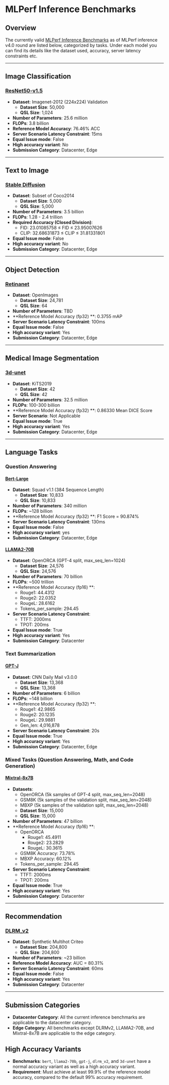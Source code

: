 # MLPerf Inference Benchmarks

## Overview
The currently valid [MLPerf Inference Benchmarks](index_gh.md) as of MLPerf inference v4.0 round are listed below, categorized by tasks. Under each model you can find its details like the dataset used, accuracy, server latency constraints etc.

---

## Image Classification
### [ResNet50-v1.5](benchmarks/image_classification/resnet50.md)
- **Dataset**: Imagenet-2012 (224x224) Validation
    - **Dataset Size**: 50,000
    - **QSL Size**: 1,024
- **Number of Parameters**: 25.6 million
- **FLOPs**: 3.8 billion
- **Reference Model Accuracy**: 76.46% ACC
- **Server Scenario Latency Constraint**: 15ms
- **Equal Issue mode**: False
- **High accuracy variant**: No
- **Submission Category**: Datacenter, Edge

---

## Text to Image
### [Stable Diffusion](benchmarks/text_to_image/sdxl.md)
- **Dataset**: Subset of Coco2014
    - **Dataset Size**: 5,000
    - **QSL Size**: 5,000
- **Number of Parameters**: 3.5 billion <!-- taken from https://stability.ai/news/stable-diffusion-sdxl-1-announcement -->
- **FLOPs**: 1.28 - 2.4 trillion
- **Required Accuracy (Closed Division)**:
    - FID: 23.01085758 ≤ FID ≤ 23.95007626
    - CLIP: 32.68631873 ≤ CLIP ≤ 31.81331801
- **Equal Issue mode**: False
- **High accuracy variant**: No
- **Submission Category**: Datacenter, Edge

---

## Object Detection
### [Retinanet](benchmarks/object_detection/retinanet.md)
- **Dataset**: OpenImages
    - **Dataset Size**: 24,781
    - **QSL Size**: 64
- **Number of Parameters**: TBD
- **Reference Model Accuracy (fp32) **: 0.3755 mAP
- **Server Scenario Latency Constraint**: 100ms
- **Equal Issue mode**: False
- **High accuracy variant**: Yes
- **Submission Category**: Datacenter, Edge

---

## Medical Image Segmentation
### [3d-unet](benchmarks/medical_imaging/3d-unet.md) <!-- https://ar5iv.labs.arxiv.org/html/1809.10483v2 -->
- **Dataset**: KiTS2019
    - **Dataset Size**: 42
    - **QSL Size**: 42
- **Number of Parameters**: 32.5 million
- **FLOPs**: 100-300 billion
- **Reference Model Accuracy (fp32) **: 0.86330 Mean DICE Score
- **Server Scenario**: Not Applicable
- **Equal Issue mode**: True
- **High accuracy variant**: Yes
- **Submission Category**: Datacenter, Edge

---

## Language Tasks

### Question Answering

#### [Bert-Large](benchmarks/language/bert.md)
- **Dataset**: Squad v1.1 (384 Sequence Length)
    - **Dataset Size**: 10,833
    - **QSL Size**: 10,833
- **Number of Parameters**: 340 million <!-- taken from https://huggingface.co/transformers/v2.9.1/pretrained_models.html -->
- **FLOPs**: ~128 billion
- **Reference Model Accuracy (fp32) **: F1 Score = 90.874%
- **Server Scenario Latency Constraint**: 130ms
- **Equal Issue mode**: False
- **High accuracy variant**: yes
- **Submission Category**: Datacenter, Edge

#### [LLAMA2-70B](benchmarks/language/llama2-70b.md)
- **Dataset**: OpenORCA (GPT-4 split, max_seq_len=1024)
    - **Dataset Size**: 24,576
    - **QSL Size**: 24,576
- **Number of Parameters**: 70 billion
- **FLOPs**: ~500 trillion
- **Reference Model Accuracy (fp16) **:
    - Rouge1: 44.4312
    - Rouge2: 22.0352
    - RougeL: 28.6162
    - Tokens_per_sample: 294.45
- **Server Scenario Latency Constraint**:
    - TTFT: 2000ms
    - TPOT: 200ms
- **Equal Issue mode**: True
- **High accuracy variant**: Yes
- **Submission Category**: Datacenter

###  Text Summarization

#### [GPT-J](benchmarks/language/gpt-j.md)
- **Dataset**: CNN Daily Mail v3.0.0
    - **Dataset Size**: 13,368
    - **QSL Size**: 13,368
- **Number of Parameters**: 6 billion
- **FLOPs**: ~148 billion
- **Reference Model Accuracy (fp32) **:
    - Rouge1: 42.9865
    - Rouge2: 20.1235
    - RougeL: 29.9881
    - Gen_len: 4,016,878
- **Server Scenario Latency Constraint**: 20s
- **Equal Issue mode**: True
- **High accuracy variant**: Yes
- **Submission Category**: Datacenter, Edge

### Mixed Tasks (Question Answering, Math, and Code Generation)

#### [Mixtral-8x7B](benchmarks/language/mixtral-8x7b.md)
- **Datasets**:
    - OpenORCA (5k samples of GPT-4 split, max_seq_len=2048)
    - GSM8K (5k samples of the validation split, max_seq_len=2048)
    - MBXP (5k samples of the validation split, max_seq_len=2048)
    - **Dataset Size**: 15,000
    - **QSL Size**: 15,000
- **Number of Parameters**: 47 billion <!-- https://huggingface.co/blog/moe -->
- **Reference Model Accuracy (fp16) **:
    - OpenORCA
        - Rouge1: 45.4911
        - Rouge2: 23.2829
        - RougeL: 30.3615
    - GSM8K Accuracy: 73.78%
    - MBXP Accuracy: 60.12%
  - Tokens_per_sample: 294.45
- **Server Scenario Latency Constraint**:
    - TTFT: 2000ms
    - TPOT: 200ms
- **Equal Issue mode**: True
- **High accuracy variant**: Yes
- **Submission Category**: Datacenter

---

## Recommendation
### [DLRM_v2](benchmarks/recommendation/dlrm-v2.md)
- **Dataset**: Synthetic Multihot Criteo
  - **Dataset Size**: 204,800
  - **QSL Size**: 204,800
- **Number of Parameters**: ~23 billion
- **Reference Model Accuracy**: AUC = 80.31%
- **Server Scenario Latency Constraint**: 60ms
- **Equal Issue mode**: False
- **High accuracy variant**: Yes
- **Submission Category**: Datacenter

---

## Submission Categories
- **Datacenter Category**: All the current inference benchmarks are applicable to the datacenter category.
- **Edge Category**: All benchmarks except DLRMv2, LLAMA2-70B, and Mixtral-8x7B are applicable to the edge category.

## High Accuracy Variants
- **Benchmarks**: `bert`, `llama2-70b`, `gpt-j`,  `dlrm_v2`, and `3d-unet` have a normal accuracy variant as well as a high accuracy variant.
- **Requirement**: Must achieve at least 99.9% of the reference model accuracy, compared to the default 99% accuracy requirement.
